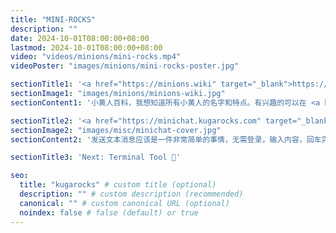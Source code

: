 ```yaml
---
title: "MINI-ROCKS"
description: ""
date: 2024-10-01T08:00:00+08:00
lastmod: 2024-10-01T08:00:00+08:00
video: "videos/minions/mini-rocks.mp4"
videoPoster: "images/minions/mini-rocks-poster.jpg"

sectionTitle1: '<a href="https://minions.wiki" target="_blank">https://minions.wiki</a>'
sectionImage1: "images/minions/minions-wiki.jpg"
sectionContent1: '小黄人百科，我想知道所有小黄人的名字和特点。有兴趣的可以在 <a href="https://github.com/minions-wiki/minions-wiki" target="_blank">GitHub</a> 上提交合并请求。'

sectionTitle2: '<a href="https://minichat.kugarocks.com" target="_blank">https://minichat.kugarocks.com</a>'
sectionImage2: "images/misc/minichat-cover.jpg"
sectionContent2: '发送文本消息应该是一件非常简单的事情，无需登录，输入内容，回车完成。'

sectionTitle3: 'Next: Terminal Tool 🚀'

seo:
  title: "kugarocks" # custom title (optional)
  description: "" # custom description (recommended)
  canonical: "" # custom canonical URL (optional)
  noindex: false # false (default) or true
---
```

